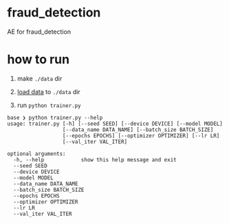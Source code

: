 # fraud_detection
AE for fraud_detection 

# how to run

1. make `./data` dir 

2. [load data](https://www.kaggle.com/jacklizhi/creditcard) to `./data` dir

3. run `python trainer.py`


```
base ❯ python trainer.py --help      
usage: trainer.py [-h] [--seed SEED] [--device DEVICE] [--model MODEL]
                  [--data_name DATA_NAME] [--batch_size BATCH_SIZE]
                  [--epochs EPOCHS] [--optimizer OPTIMIZER] [--lr LR]
                  [--val_iter VAL_ITER]

optional arguments:
  -h, --help            show this help message and exit
  --seed SEED
  --device DEVICE
  --model MODEL
  --data_name DATA_NAME
  --batch_size BATCH_SIZE
  --epochs EPOCHS
  --optimizer OPTIMIZER
  --lr LR
  --val_iter VAL_ITER
```
